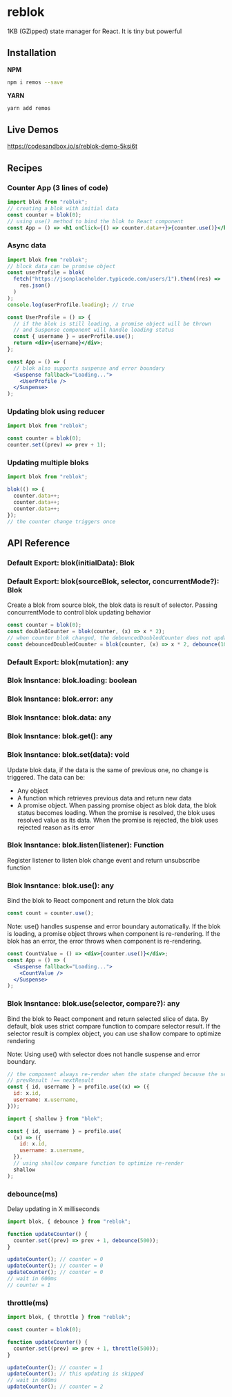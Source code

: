# reblok

1KB (GZipped) state manager for React. It is tiny but powerful

## Installation

**NPM**

```bash
npm i remos --save
```

**YARN**

```bash
yarn add remos
```

## Live Demos

https://codesandbox.io/s/reblok-demo-5ksi6t

## Recipes

### Counter App (3 lines of code)

```jsx
import blok from "reblok";
// creating a blok with initial data
const counter = blok(0);
// using use() method to bind the blok to React component
const App = () => <h1 onClick={() => counter.data++}>{counter.use()}</h1>;
```

### Async data

```jsx
import blok from "reblok";
// block data can be promise object
const userProfile = blok(
  fetch("https://jsonplaceholder.typicode.com/users/1").then((res) =>
    res.json()
  )
);
console.log(userProfile.loading); // true

const UserProfile = () => {
  // if the blok is still loading, a promise object will be thrown
  // and Suspense component will handle loading status
  const { username } = userProfile.use();
  return <div>{username}</div>;
};

const App = () => (
  // blok also supports suspense and error boundary
  <Suspense fallback="Loading...">
    <UserProfile />
  </Suspense>
);
```

### Updating blok using reducer

```js
import blok from "reblok";

const counter = blok(0);
counter.set((prev) => prev + 1);
```

### Updating multiple bloks

```js
import blok from "reblok";

blok(() => {
  counter.data++;
  counter.data++;
  counter.data++;
});
// the counter change triggers once
```

## API Reference

### Default Export: blok(initialData): Blok

### Default Export: blok(sourceBlok, selector, concurrentMode?): Blok

Create a blok from source blok, the blok data is result of selector. Passing concurrentMode to control blok updating behavior

```js
const counter = blok(0);
const doubledCounter = blok(counter, (x) => x * 2);
// when counter blok changed, the debouncedDoubledCounter does not update immediately, it delays update in 100ms
const debouncedDoubledCounter = blok(counter, (x) => x * 2, debounce(100));
```

### Default Export: blok(mutation): any

### Blok Insntance: blok.loading: boolean

### Blok Insntance: blok.error: any

### Blok Insntance: blok.data: any

### Blok Insntance: blok.get(): any

### Blok Insntance: blok.set(data): void

Update blok data, if the data is the same of previous one, no change is triggered.
The data can be:

- Any object
- A function which retrieves previous data and return new data
- A promise object. When passing promise object as blok data, the blok status becomes loading.
  When the promise is resolved, the blok uses resolved value as its data.
  When the promise is rejected, the blok uses rejected reason as its error

### Blok Insntance: blok.listen(listener): Function

Register listener to listen blok change event and return unsubscribe function

### Blok Insntance: blok.use(): any

Bind the blok to React component and return the blok data

```js
const count = counter.use();
```

Note: use() handles suspense and error boundary automatically.
If the blok is loading, a promise object throws when component is re-rendering.
If the blok has an error, the error throws when component is re-rendering.

```jsx
const CountValue = () => <div>{counter.use()}</div>;
const App = () => (
  <Suspense fallback="Loading...">
    <CountValue />
  </Suspense>
);
```

### Blok Insntance: blok.use(selector, compare?): any

Bind the blok to React component and return selected slice of data.
By default, blok uses strict compare function to compare selector result.
If the selector result is complex object, you can use shallow compare to optimize rendering

Note: Using use() with selector does not handle suspense and error boundary.

```js
// the component always re-render when the state changed because the selector always returns new object
// prevResult !== nextResult
const { id, username } = profile.use((x) => ({
  id: x.id,
  username: x.username,
}));

import { shallow } from "blok";

const { id, username } = profile.use(
  (x) => ({
    id: x.id,
    username: x.username,
  }),
  // using shallow compare function to optimize re-render
  shallow
);
```

### debounce(ms)

Delay updating in X milliseconds

```js
import blok, { debounce } from "reblok";

function updateCounter() {
  counter.set((prev) => prev + 1, debounce(500));
}

updateCounter(); // counter = 0
updateCounter(); // counter = 0
updateCounter(); // counter = 0
// wait in 600ms
// counter = 1
```

### throttle(ms)

```js
import blok, { throttle } from "reblok";

const counter = blok(0);

function updateCounter() {
  counter.set((prev) => prev + 1, throttle(500));
}

updateCounter(); // counter = 1
updateCounter(); // this updating is skipped
// wait in 600ms
updateCounter(); // counter = 2
```
